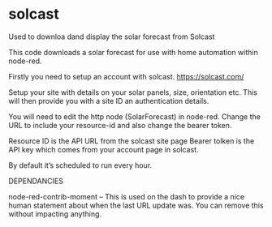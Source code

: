 # solcast
Used to downloa dand display the solar forecast from Solcast

This code downloads a solar forecast for use with home automation within node-red.

Firstly you need to setup an account with solcast.
https://solcast.com/

Setup your site with details on your solar panels, size, orientation etc.  This will then provide you with a site ID an authentication details.

You will need to edit the http node (SolarForecast) in node-red.  Change the URL to include your resource-id and also change the bearer token.

Resource ID is the API URL from the solcast site page
Bearer tolken is the API key which comes from your account page in solcast.

By default it’s scheduled to run every hour.

DEPENDANCIES

node-red-contrib-moment – This is used on the dash to provide a nice human statement about when the last URL update was.  You can remove this without impacting anything.
